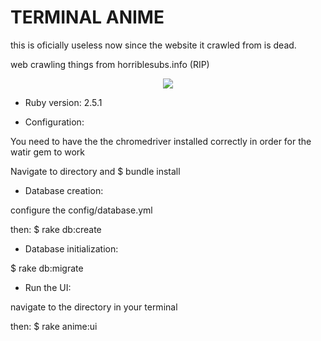 # TERMINAL ANIME 
this is oficially useless now since the website it crawled from is dead.

web crawling things from horriblesubs.info (RIP)

<p align="center">
  <img src="https://i.gyazo.com/7c0807ab7e68a1faf827c56d7f7746bf.png">
</p>

* Ruby version:
2.5.1 </p>

* Configuration:
<p> You need to have the the chromedriver installed correctly in order for the watir gem to work </p>
<p> Navigate to directory and $ bundle install </p>

* Database creation:
<p> configure the config/database.yml </p>
<p> then: $ rake db:create </p>

* Database initialization:
<p> $ rake db:migrate </p>

* Run the UI:
<p> navigate to the directory in your terminal </p>
<p> then: $ rake anime:ui </p>
